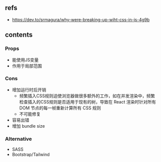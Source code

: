 ## refs
- https://dev.to/srmagura/why-were-breaking-up-wiht-css-in-js-4g9b

## contents

### Props

- 能使用JS变量
- 作用于局部范围

### Cons

- 增加运行时后开销
	- 频繁插入CSS规则迫使浏览器做很多额外的工作，如在并发渲染中，频繁检查插入的CSS规则是否适用于现有的树，导致在 React 渲染时针对所有 DOM 节点的每一帧重新计算所有 CSS 规则
	- 不可能修复
- 容易出错
- 增加 bundle size

### Alternative

- SASS
- Bootstrap/Tailwind